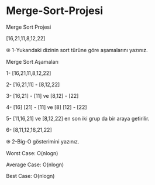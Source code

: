 # Merge-Sort-Projesi

Merge Sort Projesi

[16,21,11,8,12,22] 

֎ 1-Yukarıdaki dizinin sort türüne göre aşamalarını yazınız.

Merge Sort Aşamaları

1- [16,21,11,8,12,22]

2- [16,21,11] - [8,12,22]

3- [16,21] - [11] ve [8,12] - [22]

4- [16] [21] - [11] ve [8] [12] - [22]

5- [11,16,21] ve [8,12,22] en son iki grup da bir araya getirilir.

6- [8,11,12,16,21,22]

֎ 2-Big-O gösterimini yazınız.

Worst Case: O(nlogn)

Average Case: O(nlogn)

Best Case: O(nlogn)
